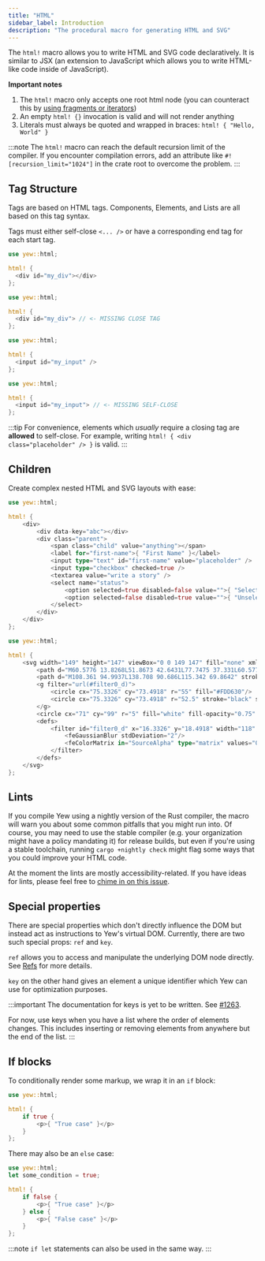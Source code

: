 ```yaml
---
title: "HTML"
sidebar_label: Introduction
description: "The procedural macro for generating HTML and SVG"
---
```


The `html!` macro allows you to write HTML and SVG code declaratively. It is similar to JSX
\(an extension to JavaScript which allows you to write HTML-like code inside of JavaScript\).

**Important notes**

1. The `html!` macro only accepts one root html node \(you can counteract this by
   [using fragments or iterators](html/lists.md)\)
2. An empty `html! {}` invocation is valid and will not render anything
3. Literals must always be quoted and wrapped in braces: `html! { "Hello, World" }`

:::note
The `html!` macro can reach the default recursion limit of the compiler. If you encounter compilation errors, add an attribute like `#![recursion_limit="1024"]` in the crate root to overcome the problem.
:::

## Tag Structure

Tags are based on HTML tags. Components, Elements, and Lists are all based on this tag syntax.

Tags must either self-close `<... />` or have a corresponding end tag for each start tag.

<!--DOCUSAURUS_CODE_TABS-->
<!--Open - Close-->

```rust
use yew::html;

html! {
  <div id="my_div"></div>
};
```

<!--Invalid-->

```rust ,compile_fail
use yew::html;

html! {
  <div id="my_div"> // <- MISSING CLOSE TAG
};
```

<!--Self-closing-->

```rust
use yew::html;

html! {
  <input id="my_input" />
};
```

<!--Invalid-->

```rust ,compile_fail
use yew::html;

html! {
  <input id="my_input"> // <- MISSING SELF-CLOSE
};
```

<!--END_DOCUSAURUS_CODE_TABS-->

:::tip
For convenience, elements which _usually_ require a closing tag are **allowed** to self-close. For example, writing `html! { <div class="placeholder" /> }` is valid.
:::

## Children

Create complex nested HTML and SVG layouts with ease:

<!--DOCUSAURUS_CODE_TABS-->
<!--HTML-->

```rust
use yew::html;

html! {
    <div>
        <div data-key="abc"></div>
        <div class="parent">
            <span class="child" value="anything"></span>
            <label for="first-name">{ "First Name" }</label>
            <input type="text" id="first-name" value="placeholder" />
            <input type="checkbox" checked=true />
            <textarea value="write a story" />
            <select name="status">
                <option selected=true disabled=false value="">{ "Selected" }</option>
                <option selected=false disabled=true value="">{ "Unselected" }</option>
            </select>
        </div>
    </div>
};
```

<!--SVG-->

```rust
use yew::html;

html! {
    <svg width="149" height="147" viewBox="0 0 149 147" fill="none" xmlns="http://www.w3.org/2000/svg">
        <path d="M60.5776 13.8268L51.8673 42.6431L77.7475 37.331L60.5776 13.8268Z" fill="#DEB819"/>
        <path d="M108.361 94.9937L138.708 90.686L115.342 69.8642" stroke="black" stroke-width="4" stroke-linecap="round" stroke-linejoin="round"/>
        <g filter="url(#filter0_d)">
            <circle cx="75.3326" cy="73.4918" r="55" fill="#FDD630"/>
            <circle cx="75.3326" cy="73.4918" r="52.5" stroke="black" stroke-width="5"/>
        </g>
        <circle cx="71" cy="99" r="5" fill="white" fill-opacity="0.75" stroke="black" stroke-width="3"/>
        <defs>
            <filter id="filter0_d" x="16.3326" y="18.4918" width="118" height="118" filterUnits="userSpaceOnUse" color-interpolation-filters="sRGB">
                <feGaussianBlur stdDeviation="2"/>
                <feColorMatrix in="SourceAlpha" type="matrix" values="0 0 0 0 0 0 0 0 0 0 0 0 0 0 0 0 0 0 127 0"/>
            </filter>
        </defs>
    </svg>
};
```

<!--END_DOCUSAURUS_CODE_TABS-->

## Lints

If you compile Yew using a nightly version of the Rust compiler, the macro will warn you about some
common pitfalls that you might run into. Of course, you may need to use the stable compiler (e.g.
your organization might have a policy mandating it) for release builds, but even if you're using a
stable toolchain, running `cargo +nightly check` might flag some ways that you could improve your
HTML code.

At the moment the lints are mostly accessibility-related. If you have ideas for lints, please feel
free to [chime in on this issue](https://github.com/yewstack/yew/issues/1334).

## Special properties

There are special properties which don't directly influence the DOM but instead act as instructions to Yew's virtual DOM.
Currently, there are two such special props: `ref` and `key`.

`ref` allows you to access and manipulate the underlying DOM node directly. See [Refs](components/refs) for more details.

`key` on the other hand gives an element a unique identifier which Yew can use for optimization purposes.

:::important
The documentation for keys is yet to be written. See [#1263](https://github.com/yewstack/yew/issues/1263).

For now, use keys when you have a list where the order of elements changes. This includes inserting or removing elements from anywhere but the end of the list.
:::

## If blocks

To conditionally render some markup, we wrap it in an `if` block:

```rust
use yew::html;

html! {
    if true {
        <p>{ "True case" }</p>
    }
};
```

There may also be an `else` case:

```rust
use yew::html;
let some_condition = true;

html! {
    if false {
        <p>{ "True case" }</p>
    } else {
        <p>{ "False case" }</p>
    }
};
```

:::note
`if let` statements can also be used in the same way.
:::
